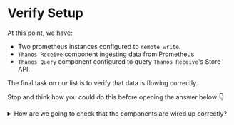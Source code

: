 # Verify Setup

At this point, we have:
* Two prometheus instances configured to `remote_write`.
* `Thanos Receive` component ingesting data from Prometheus
* `Thanos Query` component configured to query `Thanos Receive`'s Store API.

The final task on our list is to verify that data is flowing correctly.

Stop and think how you could do this before opening the answer below 👇

<details>
 <summary>How are we going to check that the components are wired up correctly?</summary>

Let's make sure that we can query data from each of our Prometheus instances from our `Thanos Query` instance.

Navigate to the [Thanos Query UI]({{TRAFFIC_HOST1_39090}}), and query for a metric like `up` - inspect the output and you should see `batcave` and `batcomputer` in the `cluster` label.

![alt-text](./assets/receive-cluster-result.png)

</details>